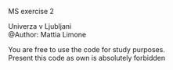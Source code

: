 MS exercise 2 
  
Univerza v Ljubljani  
@Author: Mattia Limone  
  
You are free to use the code for study purposes.  
Present this code as own is absolutely forbidden
